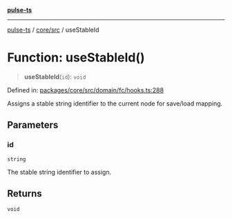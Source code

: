 [**pulse-ts**](../../../README.md)

***

[pulse-ts](../../../README.md) / [core/src](../README.md) / useStableId

# Function: useStableId()

> **useStableId**(`id`): `void`

Defined in: [packages/core/src/domain/fc/hooks.ts:288](https://github.com/jlehett/pulse-ts/blob/b287bc18de1bbb78a8cc43f602a646e458610bc3/packages/core/src/domain/fc/hooks.ts#L288)

Assigns a stable string identifier to the current node for save/load mapping.

## Parameters

### id

`string`

The stable string identifier to assign.

## Returns

`void`
